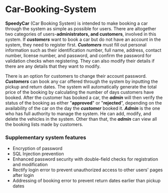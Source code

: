 # Car-Booking-System
**SpeedyCar** (Car Booking System) is intended to make booking a car through the system as simple as possible for
users. There are altogether two categories of users-**administrators, and customers**, involved in
this system. If **_customers_** want to book a car but do not have an account in the system, they need
to register first. **_Customers_** must fill out personal information such as their identification number,
full name, address, contact number, license number, and password, and confirm the password for
validation checks when registering. They can also modify their details if there are any details that
they want to modify. 

There is an option for customers to change their account password.
**_Customers_** can book any car offered through the system by inputting the pickup and return dates.
The system will automatically generate the total price of the booking by calculating the number
of days customers have booked.
After the customer has booked a car, the _**admin**_ will then verify the status of the booking as
either "**approved**" or "**rejected**", depending on the availability of the car on the day the **_customer_**
booked it. _**Admin**_ is the one who has full authority to manage the system. He can add, modify,
and delete the vehicles in the system. Other than that, the _**admin**_ can view all the booking lists
made by customers. 

### Supplementary system features
- Encryption of password
- SQL Injection prevention
- Enhanced password security with double-field checks for registration and modification
- Rectify login error to prevent unauthorized access to other users' pages after login
- Addressing of booking error to prevent return dates earlier than pickup dates




